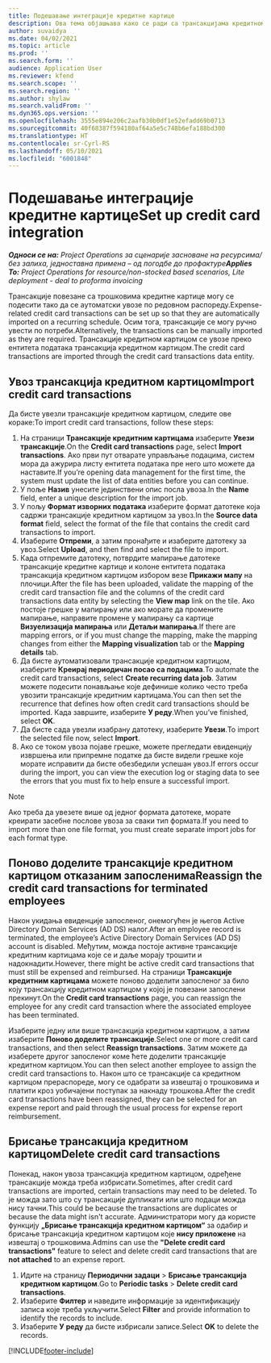 ```yaml
---
title: Подешавање интеграције кредитне картице
description: Ова тема објашњава како се ради са трансакцијама кредитном картицом повезаним са трошковима.
author: suvaidya
ms.date: 04/02/2021
ms.topic: article
ms.prod: ''
ms.search.form: ''
audience: Application User
ms.reviewer: kfend
ms.search.scope: ''
ms.search.region: ''
ms.author: shylaw
ms.search.validFrom: ''
ms.dyn365.ops.version: ''
ms.openlocfilehash: 3555e894e206c2aafb30b0df1e52efadd69b0713
ms.sourcegitcommit: 40f68387f594180af64a5e5c748b6efa188bd300
ms.translationtype: HT
ms.contentlocale: sr-Cyrl-RS
ms.lasthandoff: 05/10/2021
ms.locfileid: "6001848"
---
```

# <a name="set-up-credit-card-integration"></a><span data-ttu-id="5a85c-103">Подешавање интеграције кредитне картице</span><span class="sxs-lookup"><span data-stu-id="5a85c-103">Set up credit card integration</span></span>

<span data-ttu-id="5a85c-104">_**Односи се на:** Project Operations за сценарије засноване на ресурсима/без залиха, једноставна примена – од погодбе до профактуре_</span><span class="sxs-lookup"><span data-stu-id="5a85c-104">_**Applies To:** Project Operations for resource/non-stocked based scenarios, Lite deployment - deal to proforma invoicing_</span></span>

<span data-ttu-id="5a85c-105">Трансакције повезане са трошковима кредитне картице могу се подесити тако да се аутоматски увозе по редовном распореду.</span><span class="sxs-lookup"><span data-stu-id="5a85c-105">Expense-related credit card transactions can be set up so that they are automatically imported on a recurring schedule.</span></span> <span data-ttu-id="5a85c-106">Осим тога, трансакције се могу ручно увести по потреби.</span><span class="sxs-lookup"><span data-stu-id="5a85c-106">Alternatively, the transactions can be manually imported as they are required.</span></span> <span data-ttu-id="5a85c-107">Трансакције кредитном картицом се увозе преко ентитета података трансакција кредитном картицом.</span><span class="sxs-lookup"><span data-stu-id="5a85c-107">The credit card transactions are imported through the credit card transactions data entity.</span></span>

## <a name="import-credit-card-transactions"></a><span data-ttu-id="5a85c-108">Увоз трансакција кредитном картицом</span><span class="sxs-lookup"><span data-stu-id="5a85c-108">Import credit card transactions</span></span>

<span data-ttu-id="5a85c-109">Да бисте увезли трансакције кредитном картицом, следите ове кораке:</span><span class="sxs-lookup"><span data-stu-id="5a85c-109">To import credit card transactions, follow these steps:</span></span>

1. <span data-ttu-id="5a85c-110">На страници **Трансакције кредитним картицама** изаберите **Увези трансакције**.</span><span class="sxs-lookup"><span data-stu-id="5a85c-110">On the **Credit card transactions** page, select **Import transactions**.</span></span> <span data-ttu-id="5a85c-111">Ако први пут отварате управљање подацима, систем мора да ажурира листу ентитета података пре него што можете да наставите.</span><span class="sxs-lookup"><span data-stu-id="5a85c-111">If you’re opening data management for the first time, the system must update the list of data entities before you can continue.</span></span>
2. <span data-ttu-id="5a85c-112">У поље **Назив** унесите јединствени опис посла увоза.</span><span class="sxs-lookup"><span data-stu-id="5a85c-112">In the **Name** field, enter a unique description for the import job.</span></span>
3. <span data-ttu-id="5a85c-113">У пољу **Формат изворних података** изаберите формат датотеке која садржи трансакције кредитном картицом за увоз.</span><span class="sxs-lookup"><span data-stu-id="5a85c-113">In the **Source data format** field, select the format of the file that contains the credit card transactions to import.</span></span>
4. <span data-ttu-id="5a85c-114">Изаберите **Отпреми**, а затим пронађите и изаберите датотеку за увоз.</span><span class="sxs-lookup"><span data-stu-id="5a85c-114">Select **Upload**, and then find and select the file to import.</span></span>
5. <span data-ttu-id="5a85c-115">Када отпремите датотеку, потврдите мапирање датотеке трансакције кредитне картице и колоне ентитета података трансакција кредитном картицом избором везе **Прикажи мапу** на плочици.</span><span class="sxs-lookup"><span data-stu-id="5a85c-115">After the file has been uploaded, validate the mapping of the credit card transaction file and the columns of the credit card transactions data entity by selecting the **View map** link on the tile.</span></span> <span data-ttu-id="5a85c-116">Ако постоје грешке у мапирању или ако морате да промените мапирање, направите промене у мапирању са картице **Визуелизација мапирања** или **Детаљи мапирања**.</span><span class="sxs-lookup"><span data-stu-id="5a85c-116">If there are mapping errors, or if you must change the mapping, make the mapping changes from either the **Mapping visualization** tab or the **Mapping details** tab.</span></span>
6. <span data-ttu-id="5a85c-117">Да бисте аутоматизовали трансакције кредитном картицом, изаберите **Креирај периодичан посао са подацима**.</span><span class="sxs-lookup"><span data-stu-id="5a85c-117">To automate the credit card transactions, select **Create recurring data job**.</span></span> <span data-ttu-id="5a85c-118">Затим можете подесити понављање које дефинише колико често треба увозити трансакције кредитним картицама.</span><span class="sxs-lookup"><span data-stu-id="5a85c-118">You can then set the recurrence that defines how often credit card transactions should be imported.</span></span> <span data-ttu-id="5a85c-119">Када завршите, изаберите **У реду**.</span><span class="sxs-lookup"><span data-stu-id="5a85c-119">When you’ve finished, select **OK**.</span></span>
7. <span data-ttu-id="5a85c-120">Да бисте сада увезли изабрану датотеку, изаберите **Увези**.</span><span class="sxs-lookup"><span data-stu-id="5a85c-120">To import the selected file now, select **Import**.</span></span>
8. <span data-ttu-id="5a85c-121">Ако се током увоза појаве грешке, можете прегледати евиденцију извршења или припремне податке да бисте видели грешке које морате исправити да бисте обезбедили успешан увоз.</span><span class="sxs-lookup"><span data-stu-id="5a85c-121">If errors occur during the import, you can view the execution log or staging data to see the errors that you must fix to help ensure a successful import.</span></span>

> [!NOTE]
> <span data-ttu-id="5a85c-122">Ако треба да увезете више од једног формата датотеке, морате креирати засебне послове увоза за сваки тип формата.</span><span class="sxs-lookup"><span data-stu-id="5a85c-122">If you need to import more than one file format, you must create separate import jobs for each format type.</span></span>

## <a name="reassign-the-credit-card-transactions-for-terminated-employees"></a><span data-ttu-id="5a85c-123">Поново доделите трансакције кредитном картицом отказаним запосленима</span><span class="sxs-lookup"><span data-stu-id="5a85c-123">Reassign the credit card transactions for terminated employees</span></span>

<span data-ttu-id="5a85c-124">Након укидања евиденције запосленог, онемогућен је његов Active Directory Domain Services (AD DS) налог.</span><span class="sxs-lookup"><span data-stu-id="5a85c-124">After an employee record is terminated, the employee’s Active Directory Domain Services (AD DS) account is disabled.</span></span> <span data-ttu-id="5a85c-125">Међутим, можда постоје активне трансакције кредитним картицама које се и даље морају трошити и надокнадити.</span><span class="sxs-lookup"><span data-stu-id="5a85c-125">However, there might be active credit card transactions that must still be expensed and reimbursed.</span></span> <span data-ttu-id="5a85c-126">На страници **Трансакције кредитним картицама** можете поново доделити запосленог за било коју трансакцију кредитном картицом у којој је повезани запослени прекинут.</span><span class="sxs-lookup"><span data-stu-id="5a85c-126">On the **Credit card transactions** page, you can reassign the employee for any credit card transaction where the associated employee has been terminated.</span></span>

<span data-ttu-id="5a85c-127">Изаберите једну или више трансакција кредитном картицом, а затим изаберите **Поново доделите трансакције**.</span><span class="sxs-lookup"><span data-stu-id="5a85c-127">Select one or more credit card transactions, and then select **Reassign transactions**.</span></span> <span data-ttu-id="5a85c-128">Затим можете да изаберете другог запосленог коме ћете доделити трансакције кредитном картицом.</span><span class="sxs-lookup"><span data-stu-id="5a85c-128">You can then select another employee to assign the credit card transactions to.</span></span> <span data-ttu-id="5a85c-129">Након што се трансакције са кредитном картицом прераспореде, могу се одабрати за извештај о трошковима и платити кроз уобичајени поступак за накнаду трошкова.</span><span class="sxs-lookup"><span data-stu-id="5a85c-129">After the credit card transactions have been reassigned, they can be selected for an expense report and paid through the usual process for expense report reimbursement.</span></span>

## <a name="delete-credit-card-transactions"></a><span data-ttu-id="5a85c-130">Брисање трансакција кредитном картицом</span><span class="sxs-lookup"><span data-stu-id="5a85c-130">Delete credit card transactions</span></span> 

<span data-ttu-id="5a85c-131">Понекад, након увоза трансакција кредитном картицом, одређене трансакције можда треба избрисати.</span><span class="sxs-lookup"><span data-stu-id="5a85c-131">Sometimes, after credit card transactions are imported, certain transactions may need to be deleted.</span></span> <span data-ttu-id="5a85c-132">То је можда зато што су трансакције дупликати или што подаци можда нису тачни.</span><span class="sxs-lookup"><span data-stu-id="5a85c-132">This could be because the transactions are duplicates or because the data might isn't accurate.</span></span> <span data-ttu-id="5a85c-133">Администратори могу да користе функцију **„Брисање трансакција кредитном картицом“** за одабир и брисање трансакција кредитном картицом које **нису приложене** на извештај о трошковима.</span><span class="sxs-lookup"><span data-stu-id="5a85c-133">Admins can use the **"Delete credit card transactions"** feature to select and delete credit card transactions that are **not attached** to an expense report.</span></span> 

1. <span data-ttu-id="5a85c-134">Идите на страницу **Периодични задаци** > **Брисање трансакција кредитном картицом**.</span><span class="sxs-lookup"><span data-stu-id="5a85c-134">Go to **Periodic tasks** > **Delete credit card transactions**.</span></span>
2. <span data-ttu-id="5a85c-135">Изаберите **Филтер** и наведите информације за идентификацију записа које треба укључити.</span><span class="sxs-lookup"><span data-stu-id="5a85c-135">Select **Filter** and provide information to identify the records to include.</span></span>
3. <span data-ttu-id="5a85c-136">Изаберите **У реду** да бисте избрисали записе.</span><span class="sxs-lookup"><span data-stu-id="5a85c-136">Select **OK** to delete the records.</span></span> 

[!INCLUDE[footer-include](../includes/footer-banner.md)]
